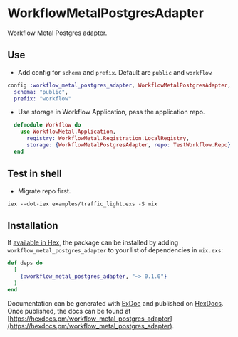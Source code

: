 # WorkflowMetalPostgresAdapter

Workflow Metal Postgres adapter.

## Use

* Add config for `schema` and `prefix`. Default are `public` and `workflow`

```elixir
config :workflow_metal_postgres_adapter, WorkflowMetalPostgresAdapter,
  schema: "public",
  prefix: "workflow"
```

* Use storage in Workflow Application, pass the application repo.

```elixir
  defmodule Workflow do
    use WorkflowMetal.Application,
      registry: WorkflowMetal.Registration.LocalRegistry,
      storage: {WorkflowMetalPostgresAdapter, repo: TestWorkflow.Repo}
  end
```

## Test in shell

* Migrate repo first.

```shell
iex --dot-iex examples/traffic_light.exs -S mix
```

## Installation

If [available in Hex](https://hex.pm/docs/publish), the package can be installed
by adding `workflow_metal_postgres_adapter` to your list of dependencies in `mix.exs`:

```elixir
def deps do
  [
    {:workflow_metal_postgres_adapter, "~> 0.1.0"}
  ]
end
```

Documentation can be generated with [ExDoc](https://github.com/elixir-lang/ex_doc)
and published on [HexDocs](https://hexdocs.pm). Once published, the docs can
be found at [https://hexdocs.pm/workflow_metal_postgres_adapter](https://hexdocs.pm/workflow_metal_postgres_adapter).

